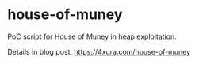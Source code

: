 # house-of-muney
PoC script for House of Muney in heap exploitation.

Details in blog post: https://4xura.com/house-of-muney 

